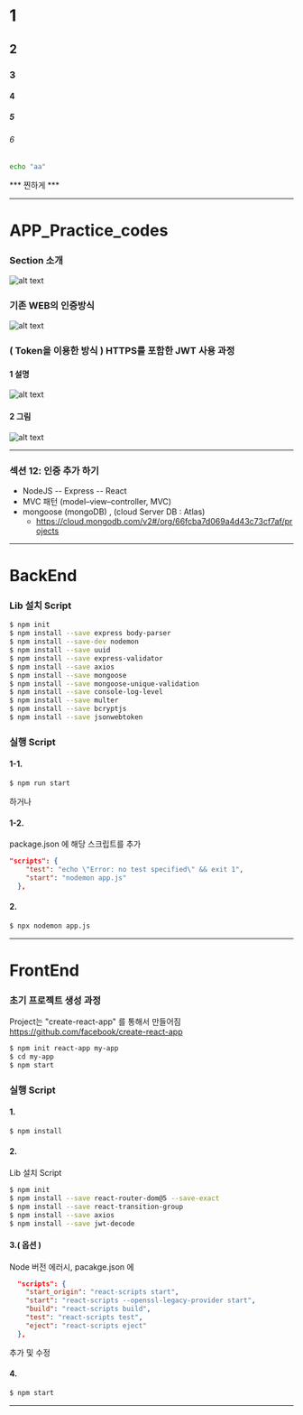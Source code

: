 # 1
## 2
### 3
#### 4 
##### 5
###### 6

```bash
echo "aa"
```
*** 찐하게 ***
___


# APP_Practice_codes

### Section 소개
![alt text](image.png)


### 기존 WEB의 인증방식
![alt text](image-1.png)


### ( Token을 이용한 방식 ) HTTPS를 포함한 JWT 사용 과정
#### 1 설명
![alt text](image-2.png)


#### 2 그림
![alt text](image-3.png)


___


### 섹션 12: 인증 추가 하기

  + NodeJS -- Express -- React
  + MVC 패턴 (model–view–controller, MVC)
  + mongoose (mongoDB) , (cloud Server DB : Atlas)
    + https://cloud.mongodb.com/v2#/org/66fcba7d069a4d43c73cf7af/projects


___


#### 
# BackEnd
#### 
### Lib 설치 Script
```bash
$ npm init
$ npm install --save express body-parser
$ npm install --save-dev nodemon
$ npm install --save uuid
$ npm install --save express-validator
$ npm install --save axios
$ npm install --save mongoose
$ npm install --save mongoose-unique-validation
$ npm install --save console-log-level
$ npm install --save multer
$ npm install --save bcryptjs
$ npm install --save jsonwebtoken
```

###  실행 Script
#### 1-1.
```bash
$ npm run start
```
하거나 

#### 1-2.
package.json 에 해당 스크립트를 추가
```json
"scripts": {
    "test": "echo \"Error: no test specified\" && exit 1",
    "start": "nodemon app.js"
  },
```

#### 2.
```bash
$ npx nodemon app.js
```


___


#### 
# FrontEnd
#### 

###  초기 프로젝트 생성 과정
Project는 "create-react-app" 를 통해서 만들어짐
https://github.com/facebook/create-react-app
```bash
$ npm init react-app my-app
$ cd my-app
$ npm start
```

### 실행 Script
#### 1.
```bash
$ npm install
```

#### 2.
Lib 설치 Script
```bash
$ npm init
$ npm install --save react-router-dom@5 --save-exact
$ npm install --save react-transition-group
$ npm install --save axios
$ npm install --save jwt-decode
```

#### 3.( 옵션 )
Node 버전 에러시, pacakge.json 에
```json
  "scripts": {
    "start_origin": "react-scripts start",
    "start": "react-scripts --openssl-legacy-provider start",
    "build": "react-scripts build",
    "test": "react-scripts test",
    "eject": "react-scripts eject"
  },
```
추가 및 수정

#### 4.
```bash
$ npm start
```


___
